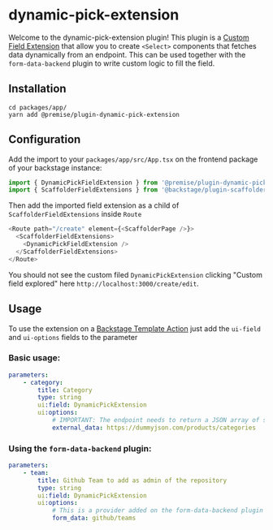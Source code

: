 # dynamic-pick-extension

Welcome to the dynamic-pick-extension plugin! This plugin is a [Custom Field Extension](https://backstage.io/docs/features/software-templates/writing-custom-field-extensions) that allow you to create `<Select>` components that fetches data dynamically from an endpoint. This can be used together with the `form-data-backend` plugin to write custom logic to fill the field.

## Installation

```
cd packages/app/
yarn add @premise/plugin-dynamic-pick-extension
```

## Configuration
Add the import to your `packages/app/src/App.tsx` on the frontend package of your backstage instance:

```js
import { DynamicPickFieldExtension } from '@premise/plugin-dynamic-pick-extension';
import { ScaffolderFieldExtensions } from '@backstage/plugin-scaffolder';
```

Then add the imported field extension as a child of `ScaffolderFieldExtensions` inside `Route`

```js
<Route path="/create" element={<ScaffolderPage />}>
  <ScaffolderFieldExtensions>
    <DynamicPickFieldExtension />
  </ScaffolderFieldExtensions>
</Route>
```

You should not see the custom filed `DynamicPickExtension` clicking "Custom field explored" here `http://localhost:3000/create/edit`.

## Usage
To use the extension on a [Backstage Template Action](https://backstage.io/docs/features/software-templates/writing-templates) just add the `ui-field` and `ui-options` fields to the parameter

### Basic usage:
```yaml
parameters:
    - category:
        title: Category
        type: string
        ui:field: DynamicPickExtension
        ui:options:
            # IMPORTANT: The endpoint needs to return a JSON array of strings.
            external_data: https://dummyjson.com/products/categories
```

### Using the `form-data-backend` plugin:

```yaml
parameters:
    - team:
        title: Github Team to add as admin of the repository
        type: string
        ui:field: DynamicPickExtension
        ui:options:
            # This is a provider added on the form-data-backend plugin
            form_data: github/teams
```

